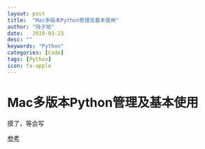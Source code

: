 ```yaml
---
layout: post
title:  "Mac多版本Python管理及基本使用"
author: "陆子旭"
date:   2019-03-23
desc: ""
keywords: "Python"
categories: [Code]
tags: [Python]
icon: fa-apple
---
```


# Mac多版本Python管理及基本使用

摸了，等会写

[参考](https://blog.csdn.net/coding_dong/article/details/80343756)
